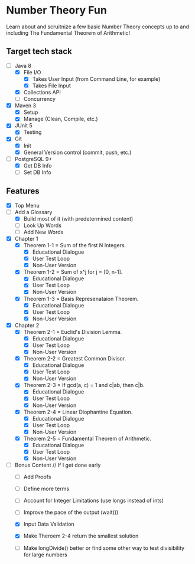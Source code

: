 # Number Theory Fun
Learn about and scruitnize a few basic Number Theory concepts up to and including The Fundamental Theorem of Arithmetic!

## Target tech stack
- [ ] Java 8
  - [x] File I/O
    - [x] Takes User Input (from Command Line, for example)
    - [x] Takes File Input
  - [x] Collections API
  - [ ] Concurrency
- [x] Maven 3
  - [x] Setup
  - [x] Manage (Clean, Compile, etc.)
- [x] JUnit 5
  - [x] Testing
- [x] Git
  - [x] Init
  - [x] General Version control (commit, push, etc.)
- [ ] PostgreSQL 9+
  - [x] Get DB Info
  - [ ] Set DB Info

## Features
- [x] Top Menu
- [ ] Add a Glossary
  - [x] Build most of it (with predetermined content)
  - [ ] Look Up Words
  - [ ] Add New Words
- [x] Chapter 1
  - [x] Theorem 1-1 = Sum of the first N Integers.
    - [x] Educational Dialogue
    - [x] User Test Loop
    - [x] Non-User Version
  - [x] Theorem 1-2 = Sum of x^j for j = [0, n-1].
    - [x] Educational Dialogue
    - [x] User Test Loop
    - [x] Non-User Version
  - [x] Theorem 1-3 = Basis Represenataion Theorem.
    - [x] Educational Dialogue
    - [x] User Test Loop
    - [x] Non-User Version
- [x] Chapter 2
  - [x] Theorem 2-1 = Euclid's Division Lemma.
    - [x] Educational Dialogue
    - [x] User Test Loop
    - [x] Non-User Version
  - [x] Theorem 2-2 = Greatest Common Divisor.
    - [x] Educational Dialogue
    - [x] User Test Loop
    - [x] Non-User Version
  - [x] Theorem 2-3 = If gcd(a, c) = 1 and c|ab, then c|b.
    - [x] Educational Dialogue
    - [x] User Test Loop
    - [x] Non-User Version
  - [x] Theorem 2-4 = Linear Diophantine Equation.
    - [x] Educational Dialogue
    - [x] User Test Loop
    - [x] Non-User Version
  - [x] Theorem 2-5 = Fundamental Theorem of Arithmetic.
    - [x] Educational Dialogue
    - [x] User Test Loop
    - [x] Non-User Version
- [ ] Bonus Content // If I get done early
  - [ ] Add Proofs
  - [ ] Define more terms
    
  - [ ] Account for Integer Limitations (use longs instead of ints)
  - [ ] Improve the pace of the output (wait())
  - [x] Input Data Validation
  - [x] Make Theroem 2-4 return the smallest solution
  - [ ] Make longDivide() better or find some other way to test divisibility for large numbers